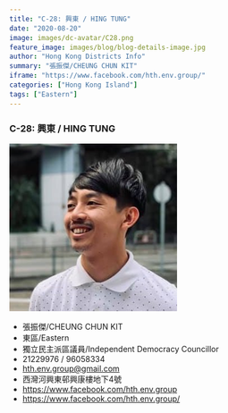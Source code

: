 ```yaml
---
title: "C-28: 興東 / HING TUNG"
date: "2020-08-20"
image: images/dc-avatar/C28.png
feature_image: images/blog/blog-details-image.jpg
author: "Hong Kong Districts Info"
summary: "張振傑/CHEUNG CHUN KIT"
iframe: "https://www.facebook.com/hth.env.group/"
categories: ["Hong Kong Island"]
tags: ["Eastern"]
---
```


### C-28: 興東 / HING TUNG  
![](/images/dc-avatar/C28.png)  

 - 張振傑/CHEUNG CHUN KIT  
 - 東區/Eastern  
 - 獨立民主派區議員/Independent Democracy Councillor  
 - 21229976 / 96058334  
 - hth.env.group@gmail.com  
 - 西灣河興東邨興康樓地下4號  
 - https://www.facebook.com/hth.env.group  
 - https://www.facebook.com/hth.env.group/
